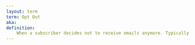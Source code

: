 ```yaml
---
layout: term
term: Opt Out
aka:
definition:
    When a subscriber decides not to receive emails anymore. Typically happens with an “unsubscribe” link in an email or via a preference center. Needs to be honored.
---
```

 